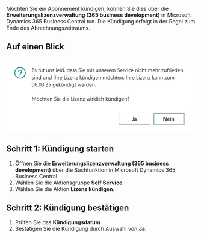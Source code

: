 Möchten Sie ein Abonnement kündigen, können Sie dies über die **Erweiterungslizenzverwaltung (365 business development)** in Microsoft Dynamics 365 Business Central tun. Die Kündigung erfolgt in der Regel zum Ende des Abrechnungszeitraums.

## Auf einen Blick 

![Abfrage Kündigung](/assets/images/licensing/4d1a4c6d-3049-49b0-9207-5b4f26d87695.png)

## Schritt 1: Kündigung starten

1. Öffnen Sie die **Erweiterungslizenzverwaltung (365 business development)** über die Suchfunktion in Microsoft Dynamics 365 Business Central.
2. Wählen Sie die Aktionsgruppe **Self Service**.
3. Wählen Sie die Aktion **Lizenz kündigen**.

## Schritt 2: Kündigung bestätigen

1. Prüfen Sie das **Kündigungsdatum**.
2. Bestätigen Sie die Kündigung durch Auswahl von **Ja**.
